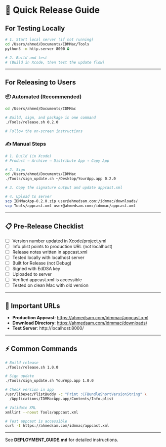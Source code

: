 # 🚀 Quick Release Guide

## For Testing Locally

```bash
# 1. Start local server (if not running)
cd /Users/ahmed/Documents/IDMMac/Tools
python3 -m http.server 8000 &

# 2. Build and test
# (Build in Xcode, then test the update flow)
```

---

## For Releasing to Users

### 📦 Automated (Recommended)

```bash
cd /Users/ahmed/Documents/IDMMac

# Build, sign, and package in one command
./Tools/release.sh 0.2.0

# Follow the on-screen instructions
```

### ✍️ Manual Steps

```bash
# 1. Build (in Xcode)
# Product → Archive → Distribute App → Copy App

# 2. Sign
cd /Users/ahmed/Documents/IDMMac
./Tools/sign_update.sh ~/Desktop/YourApp.app 0.2.0

# 3. Copy the signature output and update appcast.xml

# 4. Upload to server
scp IDMMacApp-0.2.0.zip user@ahmedsam.com:/idmmac/downloads/
scp Tools/appcast.xml user@ahmedsam.com:/idmmac/appcast.xml
```

---

## 📋 Pre-Release Checklist

- [ ] Version number updated in Xcode/project.yml
- [ ] Info.plist points to production URL (not localhost)
- [ ] Release notes written in appcast.xml
- [ ] Tested locally with localhost server
- [ ] Built for Release (not Debug)
- [ ] Signed with EdDSA key
- [ ] Uploaded to server
- [ ] Verified appcast.xml is accessible
- [ ] Tested on clean Mac with old version

---

## 🔗 Important URLs

- **Production Appcast**: https://ahmedsam.com/idmmac/appcast.xml
- **Download Directory**: https://ahmedsam.com/idmmac/downloads/
- **Test Server**: http://localhost:8000/

---

## ⚡ Common Commands

```bash
# Build release
./Tools/release.sh 1.0.0

# Sign update
./Tools/sign_update.sh YourApp.app 1.0.0

# Check version in app
/usr/libexec/PlistBuddy -c "Print :CFBundleShortVersionString" \
  /Applications/IDMMacApp.app/Contents/Info.plist

# Validate XML
xmllint --noout Tools/appcast.xml

# Test appcast is accessible
curl -I https://ahmedsam.com/idmmac/appcast.xml
```

---

See **DEPLOYMENT_GUIDE.md** for detailed instructions.

